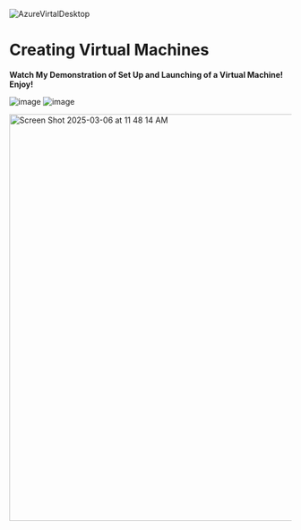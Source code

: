 ![AzureVirtalDesktop](https://github.com/user-attachments/assets/9e8926eb-3efa-499d-a091-ca507fc13508)
<h1>Creating Virtual Machines</h1>
<b>Watch My Demonstration of Set Up and Launching of a Virtual Machine! Enjoy!</b>

![image](https://github.com/user-attachments/assets/f8c23556-c8e7-402c-9739-1de83c8ad9aa)                  ![image](https://github.com/user-attachments/assets/39f97ef4-be01-4a54-87a6-5a51a2e160f4)




<a href="https://www.youtube.com/watch?v=wpXkvSUCce4"> <img width="727" alt="Screen Shot 2025-03-06 at 11 48 14 AM" src="https://github.com/user-attachments/assets/34e214c4-0516-4522-b8b9-1a4648053dc7" />
</a>
